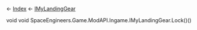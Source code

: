 ← [Index](Api-Index) ← [IMyLandingGear](SpaceEngineers.Game.ModAPI.Ingame.IMyLandingGear)

void void SpaceEngineers.Game.ModAPI.Ingame.IMyLandingGear.Lock()()